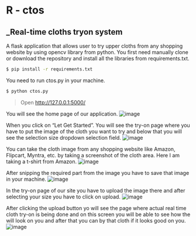 # R - ctos
## _Real-time cloths tryon system
A flask application that allows user to try upper cloths from any shopping website by using opencv library from python. 
You first need manually clone or download the repository and install all the libraries from requirements.txt.
```sh
$ pip install -r requirements.txt
```
You need to run ctos.py in your machine.
```sh
$ python ctos.py
```
>Open http://127.0.0.1:5000/

You will see the home page of our application.
![image](https://user-images.githubusercontent.com/86234577/164490321-34b1ec63-f4b2-49d7-9d6a-7ca21161ef6a.png)

When you click on “Let Get Started”. You will see the try-on page where you have to put the image of the cloth you want to try and below that you will see the selection size dropdown selection field.
![image](https://user-images.githubusercontent.com/86234577/164490421-e0880043-5d6a-4697-92c8-f2cb912e5614.png)

You can take the cloth image from any shopping website like Amazon, Flipcart, Myntra, etc. by taking a screenshot of the cloth area. Here I am taking a t-shirt from Amazon.
![image](https://user-images.githubusercontent.com/86234577/164490823-8aa08612-5f46-4409-984c-cc7abd61ae93.png)

After snipping the required part from the image you have to save that image in your machine.
![image](https://user-images.githubusercontent.com/86234577/164490739-d214bb6d-6a1b-4609-8641-96667b1a52c9.png)

In the try-on page of our site you have to upload the image there and after selecting your size you have to click on upload.
![image](https://user-images.githubusercontent.com/86234577/164490960-bc553808-9eaf-4311-aa8b-560b546f39a0.png)

After clicking the upload button yo will see the page where actual real time cloth try-on is being done and on this screen you will be able to see how the will look on you and after that you can by that cloth if it looks good on you.
![image](https://user-images.githubusercontent.com/86234577/164491098-2bd6c91f-7313-4e83-85f6-c2b91a055f4b.png)


